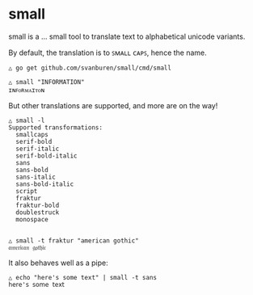 # small

small is a ... small tool to translate text to alphabetical unicode variants.

By default, the translation is to ꜱᴍᴀʟʟ ᴄᴀᴘꜱ, hence the name.

```commandline
△ go get github.com/svanburen/small/cmd/small

△ small "INFORMATION"
ɪɴꜰᴏʀᴍᴀɪᴛᴏɴ
```

But other translations are supported, and more are on the way!

```commandline
△ small -l
Supported transformations:
  smallcaps
  serif-bold
  serif-italic
  serif-bold-italic
  sans
  sans-bold
  sans-italic
  sans-bold-italic
  script
  fraktur
  fraktur-bold
  doublestruck
  monospace


△ small -t fraktur "american gothic"
𝔞𝔪𝔢𝔯𝔦𝔠𝔞𝔫 𝔤𝔬𝔱𝔥𝔦𝔠
```


It also behaves well as a pipe:

```commandline
△ echo "here's some text" | small -t sans
𝗁𝖾𝗋𝖾'𝗌 𝗌𝗈𝗆𝖾 𝗍𝖾𝗑𝗍
```

